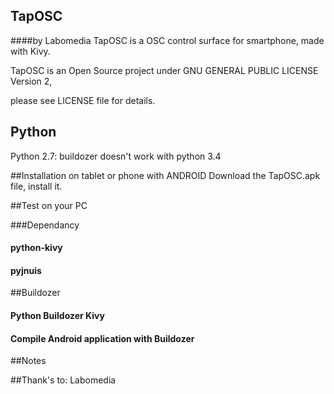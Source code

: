 ## TapOSC
####by Labomedia
TapOSC is a OSC control surface for smartphone, made with Kivy.

TapOSC is an Open Source project under GNU GENERAL PUBLIC LICENSE Version 2,

please see LICENSE file for details.

## Python
Python 2.7: buildozer doesn't work with python 3.4

##Installation on tablet or phone with ANDROID
Download the TapOSC.apk file, install it.


##Test on your PC

###Dependancy

#### python-kivy
#### pyjnuis

##Buildozer
#### Python Buildozer Kivy

#### Compile Android application with Buildozer

##Notes



##Thank's to:
Labomedia
